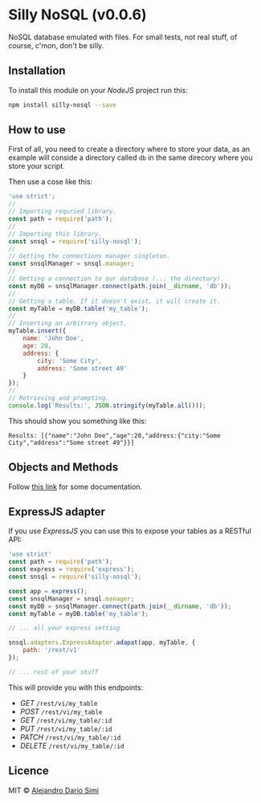 # Silly NoSQL (v0.0.6)
NoSQL database emulated with files. For small tests, not real stuff, of course, c'mon, don't be silly.

## Installation
To install this module on your _NodeJS_ project run this:
```sh
npm install silly-nosql --save
```

## How to use
First of all, you need to create a directory where to store your data, as an
example will conside a directory called `db` in the same direcory where you store
your script.

Then use a cose like this:
```js
'use strict';
//
// Importing requried library.
const path = require('path');
//
// Importing this library.
const snsql = require('silly-nosql');
//
// Getting the connections manager singleton.
const snsqlManager = snsql.manager;
//
// Getting a connection to our database (... the directory).
const myDB = snsqlManager.connect(path.join(__dirname, 'db'));
//
// Getting a table. If it doesn't exist, it will create it.
const myTable = myDB.table('my_table');
//
// Inserting an arbitrary object.
myTable.insert({
    name: 'John Doe',
    age: 20,
    address: {
        city: 'Some City',
        address: 'Some street 49'
    }
});
//
// Retrieving and prompting.
console.log('Results:', JSON.stringify(myTable.all()));
```

This should show you something like this:
```
Results: [{"name":"John Doe","age":20,"address:{"city:"Some City","address":"Some street 49"}}]
```

## Objects and Methods
Follow [this link](docs/classes.md) for some documentation.

## ExpressJS adapter
If you use _ExpressJS_ you can use this to expose your tables as a RESTful API:
```js
'use strict'
const path = require('path');
const express = require('express');
const snsql = require('silly-nosql');

const app = express();
const snsqlManager = snsql.manager;
const myDB = snsqlManager.connect(path.join(__dirname, 'db'));
const myTable = myDB.table('my_table');

// ... all your express setting

snsql.adapters.ExpressAdapter.adapat(app, myTable, {
    path: '/rest/v1'
});

// ... rest of your stuff
```

This will provide you with this endpoints:
* _GET_ `/rest/vi/my_table`
* _POST_ `/rest/vi/my_table`
* _GET_ `/rest/vi/my_table/:id`
* _PUT_ `/rest/vi/my_table/:id`
* _PATCH_ `/rest/vi/my_table/:id`
* _DELETE_ `/rest/vi/my_table/:id`

## Licence
MIT &copy; [Alejandro Dario Simi](http://daemonraco.com)
